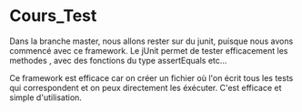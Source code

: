 # Cours_Test
Dans la branche master, nous allons rester sur du junit, puisque nous avons commencé avec ce framework.
Le jUnit permet de tester efficacement les methodes , avec des fonctions du type assertEquals etc...

Ce framework est efficace car on créer un fichier où l'on écrit tous les tests qui correspondent et on peux directement les éxécuter. C'est efficace et simple d'utilisation.
